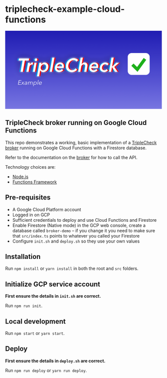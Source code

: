# triplecheck-example-cloud-functions

![TripleCheck example implementation](readme/triplecheck-example.png)

## TripleCheck broker running on Google Cloud Functions

This repo demonstrates a working, basic implementation of a [TripleCheck broker](https://github.com/mikaelvesavuori/triplecheck-broker) running on Google Cloud Functions with a Firestore database.

Refer to the documentation on the [broker](https://github.com/mikaelvesavuori/triplecheck-broker) for how to call the API.

Technology choices are:

- [Node.js](https://nodejs.org/en/)
- [Functions Framework](https://cloud.google.com/functions/docs/functions-framework)

## Pre-requisites

- A Google Cloud Platform account
- Logged in on GCP
- Sufficient credentials to deploy and use Cloud Functions and Firestore
- Enable Firestore (Native mode) in the GCP web console, create a database called `broker-demo` – if you change it you need to make sure that `src/index.ts` points to whatever you called your Firestore
- Configure `init.sh` and `deploy.sh` so they use your own values

## Installation

Run `npm install` or `yarn install` in both the root and `src` folders.

## Initialize GCP service account

**First ensure the details in `init.sh` are correct.**

Run `npm run init`.

## Local development

Run `npm start` or `yarn start`.

## Deploy

**First ensure the details in `deploy.sh` are correct.**

Run `npm run deploy` or `yarn run deploy`.
